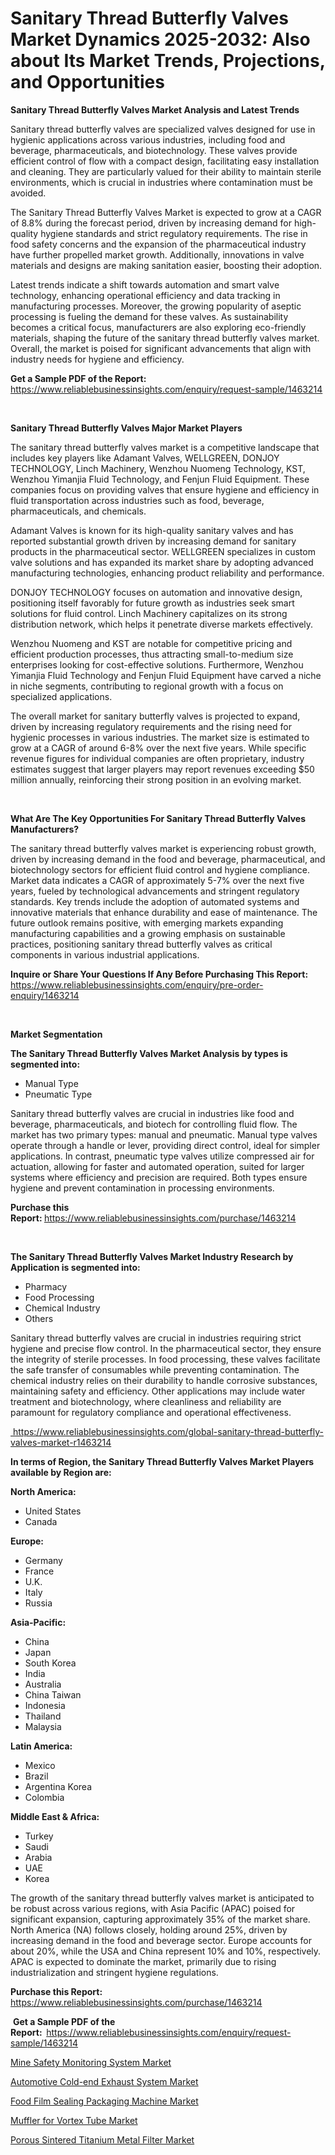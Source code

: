 <p><h1>Sanitary Thread Butterfly Valves Market Dynamics 2025-2032: Also about Its Market Trends, Projections, and Opportunities</h1></p><p><strong>Sanitary Thread Butterfly Valves Market Analysis and Latest Trends</strong></p>
<p><p>Sanitary thread butterfly valves are specialized valves designed for use in hygienic applications across various industries, including food and beverage, pharmaceuticals, and biotechnology. These valves provide efficient control of flow with a compact design, facilitating easy installation and cleaning. They are particularly valued for their ability to maintain sterile environments, which is crucial in industries where contamination must be avoided.</p><p>The Sanitary Thread Butterfly Valves Market is expected to grow at a CAGR of 8.8% during the forecast period, driven by increasing demand for high-quality hygiene standards and strict regulatory requirements. The rise in food safety concerns and the expansion of the pharmaceutical industry have further propelled market growth. Additionally, innovations in valve materials and designs are making sanitation easier, boosting their adoption. </p><p>Latest trends indicate a shift towards automation and smart valve technology, enhancing operational efficiency and data tracking in manufacturing processes. Moreover, the growing popularity of aseptic processing is fueling the demand for these valves. As sustainability becomes a critical focus, manufacturers are also exploring eco-friendly materials, shaping the future of the sanitary thread butterfly valves market. Overall, the market is poised for significant advancements that align with industry needs for hygiene and efficiency.</p></p>
<p><strong>Get a Sample PDF of the Report:&nbsp;</strong> <a href="https://www.reliablebusinessinsights.com/enquiry/request-sample/1463214?utm_campaign=96&utm_medium=2&utm_source=Github&utm_content=ia&utm_term=12042025&utm_id=sanitary-thread-butterfly-valves">https://www.reliablebusinessinsights.com/enquiry/request-sample/1463214</a></p>
<p>&nbsp;</p>
<p><strong>Sanitary Thread Butterfly Valves Major Market Players</strong></p>
<p><p>The sanitary thread butterfly valves market is a competitive landscape that includes key players like Adamant Valves, WELLGREEN, DONJOY TECHNOLOGY, Linch Machinery, Wenzhou Nuomeng Technology, KST, Wenzhou Yimanjia Fluid Technology, and Fenjun Fluid Equipment. These companies focus on providing valves that ensure hygiene and efficiency in fluid transportation across industries such as food, beverage, pharmaceuticals, and chemicals.</p><p>Adamant Valves is known for its high-quality sanitary valves and has reported substantial growth driven by increasing demand for sanitary products in the pharmaceutical sector. WELLGREEN specializes in custom valve solutions and has expanded its market share by adopting advanced manufacturing technologies, enhancing product reliability and performance.</p><p>DONJOY TECHNOLOGY focuses on automation and innovative design, positioning itself favorably for future growth as industries seek smart solutions for fluid control. Linch Machinery capitalizes on its strong distribution network, which helps it penetrate diverse markets effectively.</p><p>Wenzhou Nuomeng and KST are notable for competitive pricing and efficient production processes, thus attracting small-to-medium size enterprises looking for cost-effective solutions. Furthermore, Wenzhou Yimanjia Fluid Technology and Fenjun Fluid Equipment have carved a niche in niche segments, contributing to regional growth with a focus on specialized applications.</p><p>The overall market for sanitary butterfly valves is projected to expand, driven by increasing regulatory requirements and the rising need for hygienic processes in various industries. The market size is estimated to grow at a CAGR of around 6-8% over the next five years. While specific revenue figures for individual companies are often proprietary, industry estimates suggest that larger players may report revenues exceeding $50 million annually, reinforcing their strong position in an evolving market.</p></p>
<p>&nbsp;</p>
<p><strong>What Are The Key Opportunities For Sanitary Thread Butterfly Valves Manufacturers?</strong></p>
<p><p>The sanitary thread butterfly valves market is experiencing robust growth, driven by increasing demand in the food and beverage, pharmaceutical, and biotechnology sectors for efficient fluid control and hygiene compliance. Market data indicates a CAGR of approximately 5-7% over the next five years, fueled by technological advancements and stringent regulatory standards. Key trends include the adoption of automated systems and innovative materials that enhance durability and ease of maintenance. The future outlook remains positive, with emerging markets expanding manufacturing capabilities and a growing emphasis on sustainable practices, positioning sanitary thread butterfly valves as critical components in various industrial applications.</p></p>
<p><strong>Inquire or Share Your Questions If Any Before Purchasing This Report:</strong> <a href="https://www.reliablebusinessinsights.com/enquiry/pre-order-enquiry/1463214?utm_campaign=96&utm_medium=2&utm_source=Github&utm_content=ia&utm_term=12042025&utm_id=sanitary-thread-butterfly-valves">https://www.reliablebusinessinsights.com/enquiry/pre-order-enquiry/1463214</a></p>
<p>&nbsp;</p>
<p><strong>Market Segmentation</strong></p>
<p><strong>The Sanitary Thread Butterfly Valves Market Analysis by types is segmented into:</strong></p>
<p><ul><li>Manual Type</li><li>Pneumatic Type</li></ul></p>
<p><p>Sanitary thread butterfly valves are crucial in industries like food and beverage, pharmaceuticals, and biotech for controlling fluid flow. The market has two primary types: manual and pneumatic. Manual type valves operate through a handle or lever, providing direct control, ideal for simpler applications. In contrast, pneumatic type valves utilize compressed air for actuation, allowing for faster and automated operation, suited for larger systems where efficiency and precision are required. Both types ensure hygiene and prevent contamination in processing environments.</p></p>
<p><strong>Purchase this Report:&nbsp;</strong><a href="https://www.reliablebusinessinsights.com/purchase/1463214?utm_campaign=96&utm_medium=2&utm_source=Github&utm_content=ia&utm_term=12042025&utm_id=sanitary-thread-butterfly-valves">https://www.reliablebusinessinsights.com/purchase/1463214</a></p>
<p>&nbsp;</p>
<p><strong>The Sanitary Thread Butterfly Valves Market Industry Research by Application is segmented into:</strong></p>
<p><ul><li>Pharmacy</li><li>Food Processing</li><li>Chemical Industry</li><li>Others</li></ul></p>
<p><p>Sanitary thread butterfly valves are crucial in industries requiring strict hygiene and precise flow control. In the pharmaceutical sector, they ensure the integrity of sterile processes. In food processing, these valves facilitate the safe transfer of consumables while preventing contamination. The chemical industry relies on their durability to handle corrosive substances, maintaining safety and efficiency. Other applications may include water treatment and biotechnology, where cleanliness and reliability are paramount for regulatory compliance and operational effectiveness.</p></p>
<p><a href="https://www.reliablebusinessinsights.com/global-sanitary-thread-butterfly-valves-market-r1463214?utm_campaign=96&utm_medium=2&utm_source=Github&utm_content=ia&utm_term=12042025&utm_id=sanitary-thread-butterfly-valves">&nbsp;https://www.reliablebusinessinsights.com/global-sanitary-thread-butterfly-valves-market-r1463214</a></p>
<p><strong>In terms of Region, the Sanitary Thread Butterfly Valves Market Players available by Region are:</strong></p>
<p>
    <p> <strong> North America: </strong>
        <ul>
            <li>United States</li>
            <li>Canada</li>
        </ul>
        </p> 
    <p> <strong> Europe: </strong>
        <ul>
            <li>Germany</li>
            <li>France</li>
            <li>U.K.</li>
            <li>Italy</li>
            <li>Russia</li>
        </ul>
        </p> 
    <p> <strong> Asia-Pacific: </strong>
        <ul>
            <li>China</li>
            <li>Japan</li>
            <li>South Korea</li>
            <li>India</li>
            <li>Australia</li>
            <li>China Taiwan</li>
            <li>Indonesia</li>
            <li>Thailand</li>
            <li>Malaysia</li>
        </ul>
        </p> 
    <p> <strong> Latin America: </strong>
        <ul>
            <li>Mexico</li>
            <li>Brazil</li>
            <li>Argentina Korea</li>
            <li>Colombia</li>
        </ul>
        </p> 
    <p> <strong> Middle East & Africa: </strong>
        <ul>
            <li>Turkey</li>
            <li>Saudi</li>
            <li>Arabia</li>
            <li>UAE</li>
            <li>Korea</li>
        </ul>
    </p>
    </p>
<p><p>The growth of the sanitary thread butterfly valves market is anticipated to be robust across various regions, with Asia Pacific (APAC) poised for significant expansion, capturing approximately 35% of the market share. North America (NA) follows closely, holding around 25%, driven by increasing demand in the food and beverage sector. Europe accounts for about 20%, while the USA and China represent 10% and 10%, respectively. APAC is expected to dominate the market, primarily due to rising industrialization and stringent hygiene regulations.</p></p>
<p><strong>Purchase this Report: </strong><a href="https://www.reliablebusinessinsights.com/purchase/1463214?utm_campaign=96&utm_medium=2&utm_source=Github&utm_content=ia&utm_term=12042025&utm_id=sanitary-thread-butterfly-valves">https://www.reliablebusinessinsights.com/purchase/1463214</a></p>
<p>&nbsp;<strong>Get a Sample PDF of the Report:&nbsp;&nbsp;</strong><a href="https://www.reliablebusinessinsights.com/enquiry/request-sample/1463214?utm_campaign=96&utm_medium=2&utm_source=Github&utm_content=ia&utm_term=12042025&utm_id=sanitary-thread-butterfly-valves">https://www.reliablebusinessinsights.com/enquiry/request-sample/1463214</a></p>
<p><strong></strong></p>
<p><p><a href="https://github.com/tambraunrue691969/Market-Research-Report-List-1/blob/main/mine-safety-monitoring-system-market.md?utm_campaign=96&utm_medium=2&utm_source=Github&utm_content=ia&utm_term=12042025&utm_id=sanitary-thread-butterfly-valves">Mine Safety Monitoring System Market</a></p><p><a href="https://github.com/dringals/Market-Research-Report-List-7/blob/main/automotive-cold-end-exhaust-system-market.md?utm_campaign=96&utm_medium=2&utm_source=Github&utm_content=ia&utm_term=12042025&utm_id=sanitary-thread-butterfly-valves">Automotive Cold-end Exhaust System Market</a></p><p><a href="https://github.com/tona7vba/Market-Research-Report-List-1/blob/main/food-film-sealing-packaging-machine-market.md?utm_campaign=96&utm_medium=2&utm_source=Github&utm_content=ia&utm_term=12042025&utm_id=sanitary-thread-butterfly-valves">Food Film Sealing Packaging Machine Market</a></p><p><a href="https://github.com/mharielmesa/Market-Research-Report-List-5/blob/main/muffler-for-vortex-tube-market.md?utm_campaign=96&utm_medium=2&utm_source=Github&utm_content=ia&utm_term=12042025&utm_id=sanitary-thread-butterfly-valves">Muffler for Vortex Tube Market</a></p><p><a href="https://github.com/oslieselotte2192/Market-Research-Report-List-1/blob/main/porous-sintered-titanium-metal-filter-market.md?utm_campaign=96&utm_medium=2&utm_source=Github&utm_content=ia&utm_term=12042025&utm_id=sanitary-thread-butterfly-valves">Porous Sintered Titanium Metal Filter Market</a></p></p>